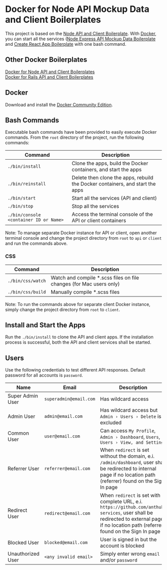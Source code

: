 # Docker for Node API Mockup Data and Client Boilerplates

This project is based on the
[Node API and Client Boilerplate](https://github.com/anthub-services/node-api-and-client-boilerplate).
With [Docker](https://www.docker.com/), you can start all the services
([Node Express API Mockup Data Boilerplate](https://github.com/anthub-services/node-express-api-mockup-data-boilerplate) and
[Create React App Boilerplate](https://github.com/anthub-services/create-react-app-boilerplate) with one bash command.

## Other Docker Boilerplates

[Docker for Node API and Client Boilerplates](https://github.com/anthub-services/docker-for-node-api-and-client-boilerplates)
<br />
[Docker for Rails API and Client Boilerplates](https://github.com/anthub-services/docker-for-rails-api-and-client-boilerplates)

## Docker

Download and install the [Docker Community Edition](https://www.docker.com/community-edition).

## Bash Commands

Executable bash commands have been provided to easily execute Docker commands.
From the `root` directory of the project, run the following commands:

| Command                                | Description                                                                   |
|----------------------------------------|-------------------------------------------------------------------------------|
| `./bin/install`                        | Clone the apps, build the Docker containers, and start the apps               |
| `./bin/reinstall`                      | Delete then clone the apps, rebuild the Docker containers, and start the apps |
| `./bin/start`                          | Start all the services (API and client)                                       |
| `./bin/stop`                           | Stop all the services                                                         |
| `./bin/console <container ID or Name>` | Access the terminal console of the API or client containers                   |

Note: To manage separate Docker instance for API or client,
open another terminal console and change the project directory from `root` to `api` or `client` and run the commands above.

### CSS

| Command           | Description                                                         |
|-------------------|---------------------------------------------------------------------|
| `./bin/css/watch` | Watch and compile *.scss files on file changes (for Mac users only) |
| `./bin/css/build` | Manually compile *.scss files                                       |

Note: To run the commands above for separate client Docker instance, simply change the project directory from `root` to `client`.

## Install and Start the Apps
Run the `./bin/install` to clone the API and client apps.
If the installation process is successful, both the API and client services shall be started.

## Users

Use the following credentials to test different API responses. Default password for all accounts is `password`.

| Name              | Email                  | Description |
|-------------------|------------------------|-------------|
| Super Admin User  | `superadmin@email.com` | Has wildcard access |
| Admin User        | `admin@email.com`      | Has wildcard access but `Admin › Users › Delete` is excluded |
| Common User       | `user@email.com`       | Can access `My Profile`, `Admin › Dashboard`, `Users`, `Users › View, and Settings` |
| Referrer User     | `referrer@email.com`   | When `redirect` is set without the domain, e.i. `/admin/dashboard`, user shall be redirected to internal page if no location path (referrer) found on the Sign In page |
| Redirect User     | `redirect@email.com`   | When `redirect` is set with complete URL, e.i. `https://github.com/anthub-services`, user shall be redirected to external page if no location path (referrer) found on the Sign In page |
| Blocked User      | `blocked@email.com`    | User is signed in but the account is blocked |
| Unauthorized User | `<any invalid email>`  | Simply enter wrong `email` and/or `password` |
